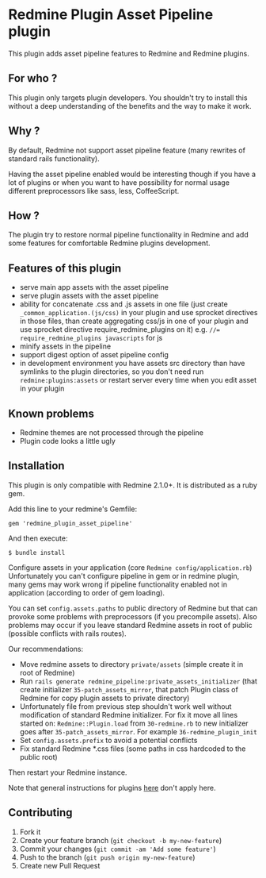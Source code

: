 Redmine Plugin Asset Pipeline plugin
=============================

This plugin adds asset pipeline features to Redmine and Redmine plugins.

For who ?
---------
This plugin only targets plugin developers. You shouldn't try to install this without a
deep understanding of the benefits and the way to make it work.

Why ?
-----
By default, Redmine not support asset pipeline feature (many rewrites of standard rails
functionality).

Having the asset pipeline enabled would be interesting though if you have a lot of plugins
or when you want to have possibility for normal usage different preprocessors like sass,
less, CoffeeScript.

How ?
-----
The plugin try to restore normal pipeline functionality in Redmine and add some features
for comfortable Redmine plugins development.

Features of this plugin
-----------------------
* serve main app assets with the asset pipeline
* serve plugin assets with the asset pipeline
* ability for concatenate .css and .js assets in one file (just create `_common_application.(js/css)`
  in your plugin and use sprocket directives in those files, than create aggregating css/js in one
  of your plugin and use sprocket directive require_redmine_plugins on it)
  e.g. `//= require_redmine_plugins javascripts` for js
* minify assets in the pipeline
* support digest option of asset pipeline config
* in development environment you have assets src directory than have symlinks to the plugin
  directories, so you don't need run `redmine:plugins:assets` or restart server every time
  when you edit asset in your plugin

Known problems
--------------
* Redmine themes are not processed through the pipeline
* Plugin code looks a little ugly

Installation
------------

This plugin is only compatible with Redmine 2.1.0+. It is distributed as a ruby gem.

Add this line to your redmine's Gemfile:

    gem 'redmine_plugin_asset_pipeline'

And then execute:

    $ bundle install

Configure assets in your application (core `Redmine config/application.rb`)
Unfortunately you can't configure pipeline in gem or in redmine plugin, many gems may work
wrong if pipeline functionality enabled not in application (according to order of gem loading).

You can set `config.assets.paths` to public directory of Redmine but that can provoke some
problems with preprocessors (if you precompile assets).
Also problems may occur if you leave standard Redmine assets in root of public (possible
conflicts with rails routes).

Our recommendations:

* Move redmine assets to directory `private/assets` (simple create it in root of Redmine)
* Run `rails generate redmine_pipeline:private_assets_initializer` (that create initializer
  `35-patch_assets_mirror`, that patch Plugin class of Redmine for copy plugin assets to
  private directory)
* Unfortunately file from previous step shouldn't work well without modification of standard
  Redmine initializer. For fix it move all lines started on: `Redmine::Plugin.load` from `30-redmine.rb`
  to new initializer goes after `35-patch_assets_mirror`. For example `36-redmine_plugin_init`
* Set `config.assets.prefix` to avoid a potential conflicts
* Fix standard Redmine \*.css files (some paths in css hardcoded to the public root)

Then restart your Redmine instance.

Note that general instructions for plugins [here](http://www.redmine.org/wiki/redmine/Plugins) don't apply here.

Contributing
------------

1. Fork it
2. Create your feature branch (`git checkout -b my-new-feature`)
3. Commit your changes (`git commit -am 'Add some feature'`)
4. Push to the branch (`git push origin my-new-feature`)
5. Create new Pull Request
